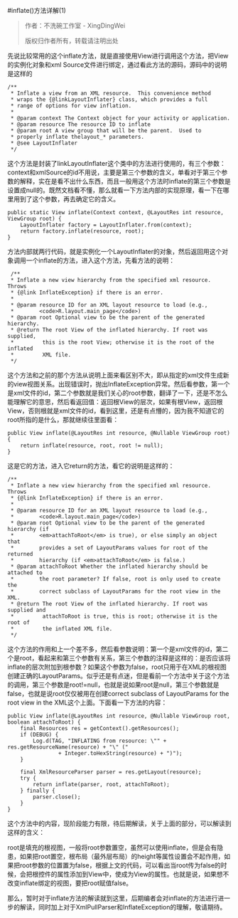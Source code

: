 #inflate()方法详解(1)


> 作者：不洗碗工作室 - XingDingWei 
>
> 版权归作者所有，转载请注明出处

 

先说比较常用的这个inflate方法，就是直接使用View进行调用这个方法，把View的实例化对象和xml Source文件进行绑定，通过看此方法的源码，源码中的说明是这样的
		
	/**
     * Inflate a view from an XML resource.  This convenience method 
     * wraps the {@linkLayoutInflater} class, which provides a full 
     * range of options for view inflation.
     *
     * @param context The Context object for your activity or application.
     * @param resource The resource ID to inflate
     * @param root A view group that will be the parent.  Used to 
     * properly inflate thelayout_* parameters.
     * @see LayoutInflater
     */
     
这个方法是封装了linkLayoutInflater这个类中的方法进行使用的，有三个参数：context和xmlSource的id不用说，主要是第三个参数的含义，单看对于第三个参数的解释，实在是看不出什么东西，而且一般用这个方法时inflate的第三个参数是设置成null的。既然文档看不懂，那么就看一下方法内部的实现原理，看一下在哪里用到了这个参数，再去确定它的含义。

	public static View inflate(Context context, @LayoutRes int resource, ViewGroup root) {
        LayoutInflater factory = LayoutInflater.from(context);
        return factory.inflate(resource, root);
    }
    
方法内部就两行代码，就是实例化一个LayoutInflater的对象，然后返回用这个对象调用一个inflate的方法，进入这个方法，先看方法的说明：

	 /**
     * Inflate a new view hierarchy from the specified xml resource. Throws
     * {@link InflateException} if there is an error.
     *
     * @param resource ID for an XML layout resource to load (e.g.,
     *        <code>R.layout.main_page</code>)
     * @param root Optional view to be the parent of the generated hierarchy.
     * @return The root View of the inflated hierarchy. If root was supplied,
     *         this is the root View; otherwise it is the root of the inflated
     *         XML file.
     */
     
这个方法和之前的那个方法从说明上面来看区别不大，即从指定的xml文件生成新的view视图关系。出现错误时，抛出InflateException异常。然后看参数，第一个是xml文件的id，第二个参数就是我们关心的root参数，翻译了一下，还是不怎么能理解它的意思，然后看返回值：返回根View的层次，如果有根View，返回根View，否则根就是xml文件的id，看到这里，还是有点懵的，因为我不知道它的root所指的是什么，那就继续往里面看：

	public View inflate(@LayoutRes int resource, @Nullable ViewGroup root) {
        return inflate(resource, root, root != null);
    }
    
这是它的方法，进入它return的方法，看它的说明是这样的：

	/**
     * Inflate a new view hierarchy from the specified xml resource. Throws
     * {@link InflateException} if there is an error.
     *
     * @param resource ID for an XML layout resource to load (e.g.,
     *        <code>R.layout.main_page</code>)
     * @param root Optional view to be the parent of the generated hierarchy (if
     *        <em>attachToRoot</em> is true), or else simply an object that
     *        provides a set of LayoutParams values for root of the returned
     *        hierarchy (if <em>attachToRoot</em> is false.)
     * @param attachToRoot Whether the inflated hierarchy should be attached to
     *        the root parameter? If false, root is only used to create the
     *        correct subclass of LayoutParams for the root view in the XML.
     * @return The root View of the inflated hierarchy. If root was supplied and
     *         attachToRoot is true, this is root; otherwise it is the root of
     *         the inflated XML file.
     */
     
这个方法的作用和上一个差不多，然后看参数说明：第一个是xml文件的id，第二个是root，看起来和第三个参数有关系，第三个参数的注释是这样的：是否应该将inflate的层次附加到根参数？如果这个参数为false，root只用于在XML的根视图创建正确的LayoutParams。似乎还是有点迷，但是看前一个方法中关于这个方法的调用，第三个参数是root!=null，也就是说如果root是null，第三个参数就是false，也就是说root仅仅被用在创建correct subclass of LayoutParams for the root view in the XML这个上面。下面看一下方法的内容：

	public View inflate(@LayoutRes int resource, @Nullable ViewGroup root, boolean attachToRoot) {
        final Resources res = getContext().getResources();
        if (DEBUG) {
            Log.d(TAG, "INFLATING from resource: \"" + res.getResourceName(resource) + "\" ("
                    + Integer.toHexString(resource) + ")");
        }

        final XmlResourceParser parser = res.getLayout(resource);
        try {
            return inflate(parser, root, attachToRoot);
        } finally {
            parser.close();
        }
    }
    
这个方法中的内容，现阶段能力有限，待后期解读，关于上面的部分，可以解读到这样的含义：

root是填充的根视图，一般将root参数置空，虽然可以使用inflate，但是会有隐患，如果把root置空，根布局（最外层布局）的height等属性设置会不起作用，如果把root参数的位置置为false，根据上文的代码，可以看出当root传为false的时候，会把根控件的属性添加到View中，使成为View的属性。也就是说，如果想不改变inflate绑定的视图，要把root赋值false。

那么，暂时对于inflate方法的解读就到这里，后期编者会对inflate的方法进行进一步的解读，同时加上对于XmlPullParser和InflateException的理解，敬请期待。












